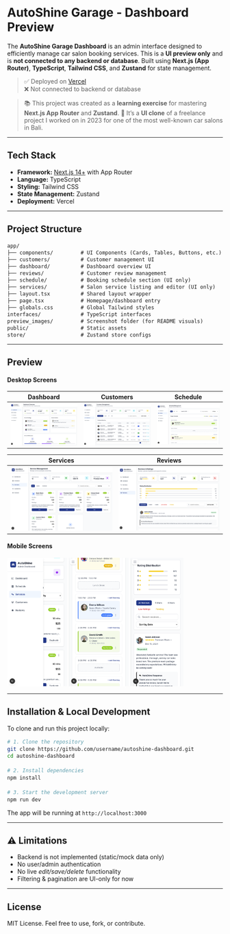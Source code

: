 # AutoShine Garage - Dashboard Preview

The **AutoShine Garage Dashboard** is an admin interface designed to efficiently manage car salon booking services. This is a **UI preview only** and is **not connected to any backend or database**.
Built using **Next.js (App Router)**, **TypeScript**, **Tailwind CSS**, and **Zustand** for state management.

> ✅ Deployed on [Vercel](https://autoshine-dashboard.vercel.app) <br>
> ❌ Not connected to backend or database

> 📚 This project was created as a **learning exercise** for mastering **Next.js App Router** and **Zustand**.
> 🧩 It’s a **UI clone** of a freelance project I worked on in 2023 for one of the most well-known car salons in Bali.

---

## Tech Stack

* **Framework:** [Next.js 14+](https://nextjs.org/) with App Router
* **Language:** TypeScript
* **Styling:** Tailwind CSS
* **State Management:** Zustand
* **Deployment:** Vercel

---

## Project Structure

```
app/
├── components/         # UI Components (Cards, Tables, Buttons, etc.)
├── customers/          # Customer management UI
├── dashboard/          # Dashboard overview UI
├── reviews/            # Customer review management
├── schedule/           # Booking schedule section (UI only)
├── services/           # Salon service listing and editor (UI only)
├── layout.tsx          # Shared layout wrapper
├── page.tsx            # Homepage/dashboard entry
├── globals.css         # Global Tailwind styles
interfaces/             # TypeScript interfaces
preview_images/         # Screenshot folder (for README visuals)
public/                 # Static assets
store/                  # Zustand store configs
```

---

## Preview

#### Desktop Screens

| Dashboard                           | Customers                           | Schedule                           |
| ----------------------------------- | ----------------------------------- | ---------------------------------- |
| ![](./preview_images/dashboard.png) | ![](./preview_images/customers.png) | ![](./preview_images/schedule.png) |

| Services                            | Reviews                             |
| ----------------------------------- | ----------------------------------- |
| ![](./preview_images/services.png)  | ![](./preview_images/reviews.png)   |


#### Mobile Screens

<p>
  <img src="./preview_images/mobile_1.png" height="300" />
  <img src="./preview_images/mobile_2.png" height="300" />
  <img src="./preview_images/mobile_3.png" height="300" />
</p>


---

## Installation & Local Development

To clone and run this project locally:

```bash
# 1. Clone the repository
git clone https://github.com/username/autoshine-dashboard.git
cd autoshine-dashboard

# 2. Install dependencies
npm install

# 3. Start the development server
npm run dev
```

The app will be running at `http://localhost:3000`

---

## ⚠️ Limitations

* Backend is not implemented (static/mock data only)
* No user/admin authentication
* No live *edit/save/delete* functionality
* Filtering & pagination are UI-only for now

---

## License

MIT License. Feel free to use, fork, or contribute.